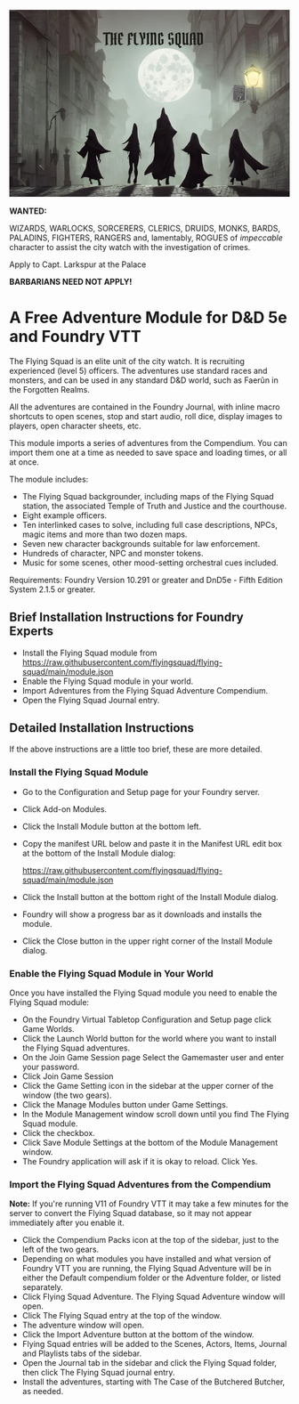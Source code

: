![The Flying Squad](images/flying-squad.webp)

**WANTED:**

WIZARDS, WARLOCKS, SORCERERS, CLERICS, DRUIDS, MONKS, BARDS, PALADINS, FIGHTERS, RANGERS and, lamentably, ROGUES of *impeccable* character to assist the city watch with the investigation of crimes.

Apply to Capt. Larkspur at the Palace

**BARBARIANS NEED NOT APPLY!**

# A Free Adventure Module for D&D 5e and Foundry VTT

The Flying Squad is an elite unit of the city watch. It is recruiting experienced
(level 5) officers. The adventures use standard races and monsters, and can be used in any standard D&D world, such as Faerûn in the Forgotten Realms.

All the adventures are contained in the Foundry Journal, with inline macro shortcuts to open scenes, stop and start audio, roll dice, display images to players, open character sheets, etc.

This module imports a series of adventures from the Compendium. You can import them one at a time as needed to save space and loading times, or all at once.

The module includes:

* The Flying Squad backgrounder, including maps of the Flying Squad station,
	the associated Temple of Truth and Justice and the courthouse.
* Eight example officers.
* Ten interlinked cases to solve, including full case descriptions, NPCs, magic items and more than two dozen maps.
* Seven new character backgrounds suitable for law enforcement.
* Hundreds of character, NPC and monster tokens.
* Music for some scenes, other mood-setting orchestral cues included.

Requirements: Foundry Version 10.291 or greater and DnD5e - Fifth Edition System 2.1.5 or greater.

## Brief Installation Instructions for Foundry Experts

* Install the Flying Squad module from https://raw.githubusercontent.com/flyingsquad/flying-squad/main/module.json
* Enable the Flying Squad module in your world.
* Import Adventures from the Flying Squad Adventure Compendium.
* Open the Flying Squad Journal entry.

## Detailed Installation Instructions

If the above instructions are a little too brief, these are more detailed.

### Install the Flying Squad Module

* Go to the Configuration and Setup page for your Foundry server.
* Click Add-on Modules.
* Click the Install Module button at the bottom left.
* Copy the manifest URL below and paste it in the Manifest URL edit box at the bottom of the Install Module dialog:

    https://raw.githubusercontent.com/flyingsquad/flying-squad/main/module.json

* Click the Install button at the bottom right of the Install Module dialog.
* Foundry will show a progress bar as it downloads and installs the module.
* Click the Close button in the upper right corner of the Install Module dialog.

### Enable the Flying Squad Module in Your World

Once you have installed the Flying Squad module you need to enable the Flying Squad module:

* On the Foundry Virtual Tabletop Configuration and Setup page click Game Worlds.
* Click the Launch World button for the world where you want to install the Flying Squad adventures.
* On the Join Game Session page Select the Gamemaster user and enter your password.
* Click Join Game Session
* Click the Game Setting icon in the sidebar at the upper corner of the window (the two gears).
* Click the Manage Modules button under Game Settings.
* In the Module Management window scroll down until you find The Flying Squad module.
* Click the checkbox.
* Click Save Module Settings at the bottom of the Module Management window.
* The Foundry application will ask if it is okay to reload. Click Yes.

### Import the Flying Squad Adventures from the Compendium

**Note:** If you're running V11 of Foundry VTT it may take a few minutes for the server to convert the Flying Squad database, so it may not appear immediately after you enable it.

* Click the Compendium Packs icon at the top of the sidebar, just to the left of the two gears.
* Depending on what modules you have installed and what version of Foundry VTT you are running, the Flying Squad Adventure will be in either the Default compendium folder or the Adventure folder, or listed separately. 
* Click Flying Squad Adventure. The Flying Squad Adventure window will open.
* Click The Flying Squad entry at the top of the window.
* The adventure window will open.
* Click the Import Adventure button at the bottom of the window.
* Flying Squad entries will be added to the Scenes, Actors, Items, Journal and Playlists tabs of the sidebar.
* Open the Journal tab in the sidebar and click the Flying Squad folder, then click The Flying Squad journal entry.
* Install the adventures, starting with The Case of the Butchered Butcher, as needed.
